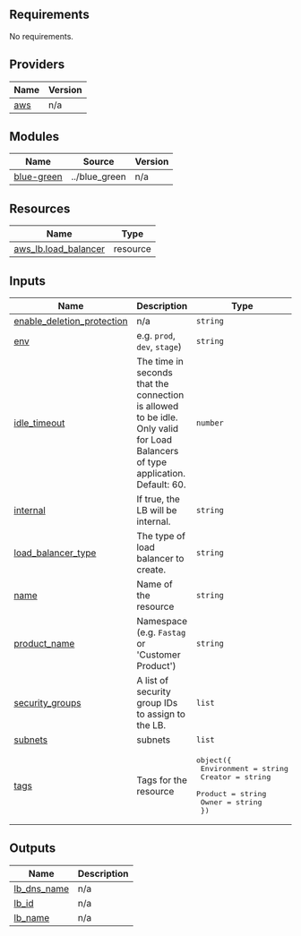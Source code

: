 <!-- BEGIN_TF_DOCS -->
## Requirements

No requirements.

## Providers

| Name | Version |
|------|---------|
| <a name="provider_aws"></a> [aws](#provider\_aws) | n/a |

## Modules

| Name | Source | Version |
|------|--------|---------|
| <a name="module_blue-green"></a> [blue-green](#module\_blue-green) | ../blue_green | n/a |

## Resources

| Name | Type |
|------|------|
| [aws_lb.load_balancer](https://registry.terraform.io/providers/hashicorp/aws/latest/docs/resources/lb) | resource |

## Inputs

| Name | Description                                                                                                                   | Type | Default | Required |
|------|-------------------------------------------------------------------------------------------------------------------------------|------|---------|:--------:|
| <a name="input_enable_deletion_protection"></a> [enable\_deletion\_protection](#input\_enable\_deletion\_protection) | n/a                                                                                                                           | `string` | `"true"` | no |
| <a name="input_env"></a> [env](#input\_env) | e.g. `prod`, `dev`, `stage`)                                                                                                  | `string` | n/a | yes |
| <a name="input_idle_timeout"></a> [idle\_timeout](#input\_idle\_timeout) | The time in seconds that the connection is allowed to be idle. Only valid for Load Balancers of type application. Default: 60. | `number` | n/a | yes |
| <a name="input_internal"></a> [internal](#input\_internal) | If true, the LB will be internal.                                                                                             | `string` | n/a | yes |
| <a name="input_load_balancer_type"></a> [load\_balancer\_type](#input\_load\_balancer\_type) | The type of load balancer to create.                                                                                          | `string` | n/a | yes |
| <a name="input_name"></a> [name](#input\_name) | Name of the resource                                                                                                          | `string` | n/a | yes |
| <a name="input_product_name"></a> [product\_name](#input\_product\_name) | Namespace (e.g. `Fastag` or 'Customer Product')                                                            | `string` | n/a | yes |
| <a name="input_security_groups"></a> [security\_groups](#input\_security\_groups) | A list of security group IDs to assign to the LB.                                                                             | `list` | `[]` | no |
| <a name="input_subnets"></a> [subnets](#input\_subnets) | subnets                                                                                                                       | `list` | n/a | yes |
| <a name="input_tags"></a> [tags](#input\_tags) | Tags for the resource                                                                                                         | <pre>object({<br>    Environment = string<br>    Creator = string<br>    Product = string<br>    Owner = string<br>  })</pre> | n/a | yes |

## Outputs

| Name | Description |
|------|-------------|
| <a name="output_lb_dns_name"></a> [lb\_dns\_name](#output\_lb\_dns\_name) | n/a |
| <a name="output_lb_id"></a> [lb\_id](#output\_lb\_id) | n/a |
| <a name="output_lb_name"></a> [lb\_name](#output\_lb\_name) | n/a |
<!-- END_TF_DOCS -->